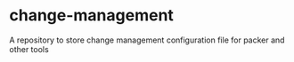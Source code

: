# change-management
A repository to store change management configuration file for packer and other tools

